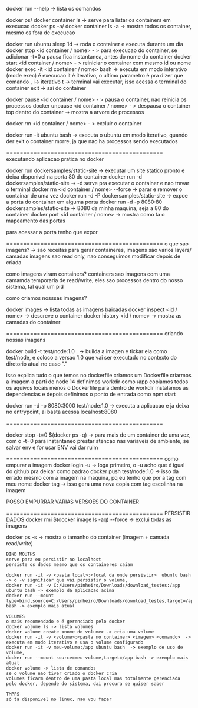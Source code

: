 docker run --help -> lista os comandos

docker ps/ docker container ls -> serve para listar os containers em execucao
docker ps -a/ docker container ls -a  -> mostra todos os container, mesmo os fora de execucao



docker run ubuntu sleep 1d -> roda o container e executa durante um dia
docker stop <id container / nome> - > para execucao do container, se adicionar  -t=0 a pausa fica instantanea, antes do nome do container
docker start <id container / nome> - >  reiniciar o container com mesmo id ou nome
docker exec -it  <id container / nome>  bash -> executa em modo interativo (mode exec) é execucao it é iterativo, o ultimo parametro é pra dizer que comando , i-> iterativo t -> terminal vai executar, isso acessa o terminal do container
exit -> sai do container

docker pause  <id container / nome> - > pausa o container, nao reinicia os processos
docker unpause  <id container / nome> - > despausa o container
top dentro do container -> mostra a arvore de processos

docker rm <id container / nome> - > excluir o container

docker run -it ubuntu bash -> executa o ubuntu em modo iterativo, quando der exit o container morre, ja que nao ha processos sendo executados


==============================================
executando aplicacao pratica no docker

docker run dockersamples/static-site -> executar um site statico pronto e deixa disponivel na porta 80 do container
docker run -d dockersamples/static-site -> -d serve pra executar o container e nao travar o terminal
docker rm <id container / nome>  --force -> parar e remover o containar de uma vez
docker run -d -P dockersamples/static-site ->  expoe a porta do container em alguma porta
docker run -d -p 8080:80 dockersamples/static-site -> 8080 da minha maquina, seja a 80 do container
docker port <id container / nome>  -> mostra como ta o mapeamento das portas




para acessar a porta tenho que expor

==============================================
o que sao imagens? -> 
sao receitas para gerar containeres, 
imagens são varios layers/ camadas
imagens sao read only, nao conseguimos modificar depois de criada

como imagens viram containers?
containers sao imagens com uma camamda temporaria de read/write,
eles sao processos dentro do nosso sistema, tal qual um pid

como criamos nosssas imagens?

docker images -> lista todas as imagens baixadas
docker inspect <id / nome> -> descreve o container
docker history <id / nome> -> mostra as camadas do container

==============================================
criando nossas imagens

docker build -t test/node:1.0 . -> builda a imagen e tickar ela como test/node, e coloco a versao 1.0 que vai ser executado no contexto do diretorio atual no caso "."

isso explica tudo o que temos no dockerfile
criamos um Dockerfile
    criarmos a imagem a parti do node 14
    definimos workdir como /app
    copiamos todos os aquivos locais menos o Dockerfile para dentro de workdir
    instalamos as dependencias
    e depois definimos o ponto de entrada como npm start


docker run -d -p 8080:3000 test/node:1.0 -> executa a aplicacao e ja deixa no entrypoint, ai basta acessa localhost:8080

==============================================

docker stop -t=0 $(docker ps -q) -> para mais de um container de uma vez, com o -t=0 para instantaneo
prestar atencao nas variaveis de ambiente, se salvar env e for usar ENV vai dar ruim

==============================================
como empurar a imagem
docker login -u <nome do login> -> loga primeiro, o -u acho que é igual do github pra deixar como padrao
docker push test/node:1.0 -> isso da errado mesmo com a imagem na maquina, pq eu tenho que por a tag com meu nome
docker tag <nome antigo:versao> <nome nome:versao> -> isso gera uma nova copia com tag escolinha na imagem

POSSO EMPURRAR VARIAS VERSOES DO CONTAINER

==============================================
PERSISTIR DADOS
docker rmi $(docker image ls -aq) --force -> exclui todas as imagens

docker ps -s -> mostra o tamanho do container (imagem + camada read/write)


    BIND MOUTHS
    serve para eu persistir no localhost
    persiste os dados mesmo que os containeres caiam
    
    docker run -it -v <pasta local>:<local da onde persistir>  ubuntu bash -> o -v significar que vai persistir o volume, 
    docker run -it -v C:/Users/pinheiro/Downloads/download_testes:/app  ubuntu bash -> exemplo da aplicacao acima
    docker run -–mount type=bind,source=C:/Users/pinheiro/Downloads/download_testes,target=/app bash -> exemplo mais atual

    VOLUMES
    o mais recomendado e é gerenciado pelo docker
    docker volume ls -> lista volumes
    docker volume create <nome do volume> -> cria uma volume
    docker run -it -v <volume>:<pasta no container> <imagem> <comando>  -> executa em modo iterativo e usa o volume configurado
    docker run -it -v meu-volume:/app ubuntu bash  -> exemplo de uso de volume,
    docker run -–mount source=meu-volume,target=/app bash -> exemplo mais atual
    docker volume -> lista de comandos
    se o volume nao tiver criado o docker cria
    volumes ficarm dentro de uma pasta local mas totalmente gerenciada pelo docker, depende do sistema, dai procura se quiser saber

    TMPFS
    só ta disponivel no linux, nao vou fazer
